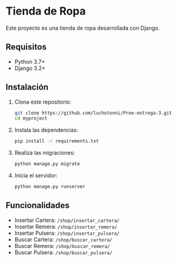 # Tienda de Ropa

Este proyecto es una tienda de ropa desarrollada con Django.

## Requisitos

- Python 3.7+
- Django 3.2+

## Instalación

1. Clona este repositorio:
    ```bash
    git clone https://github.com/luchotonni/Pree-entrega-3.git
    cd myproject
    ```

2. Instala las dependencias:
    ```bash
    pip install -r requirements.txt
    ```

3. Realiza las migraciones:
    ```bash
    python manage.py migrate
    ```

4. Inicia el servidor:
    ```bash
    python manage.py runserver
    ```

## Funcionalidades

- Insertar Cartera: `/shop/insertar_cartera/`
- Insertar Remera: `/shop/insertar_remera/`
- Insertar Pulsera: `/shop/insertar_pulsera/`
- Buscar Cartera: `/shop/buscar_cartera/`
- Buscar Remera: `/shop/buscar_remera/`
- Buscar Pulsera: `/shop/buscar_pulsera/`
